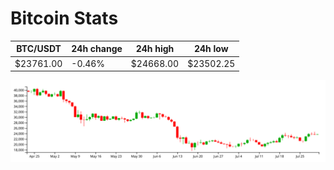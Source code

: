 # Bitcoin Stats

BTC/USDT|24h change|24h high|24h low|
|---|---|---|---|
|$23761.00|-0.46%|$24668.00|$23502.25|

<img src="./chart.svg">
